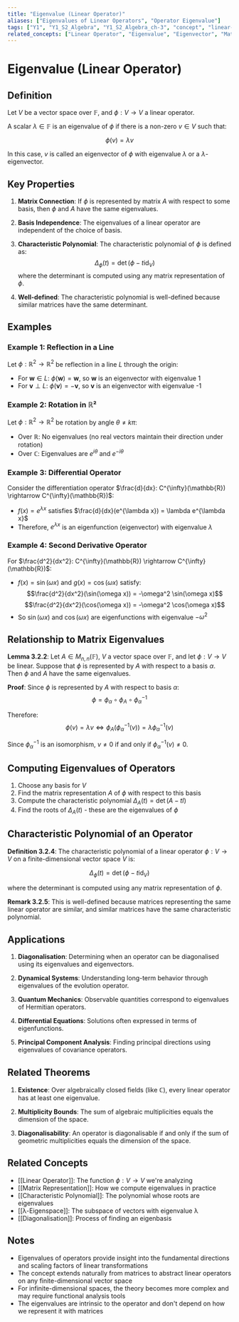```yaml
---
title: "Eigenvalue (Linear Operator)"
aliases: ["Eigenvalues of Linear Operators", "Operator Eigenvalue"]
tags: ["Y1", "Y1_S2_Algebra", "Y1_S2_Algebra_ch-3", "concept", "linear-operator", "eigenvalue", "eigenvector", "matrix-representation", "characteristic-polynomial", "lambda-eigenspace", "diagonalisation", "linear-algebra"]
related_concepts: ["Linear Operator", "Eigenvalue", "Eigenvector", "Matrix Representation", "Characteristic Polynomial", "λ-Eigenspace", "Diagonalisation", "Field", "Vector Space"]
---
```


# Eigenvalue (Linear Operator)

## Definition
Let $V$ be a vector space over $\mathbb{F}$, and $\phi: V \rightarrow V$ a linear operator.

A scalar $\lambda \in \mathbb{F}$ is an eigenvalue of $\phi$ if there is a non-zero $v \in V$ such that:

$$\phi(v) = \lambda v$$

In this case, $v$ is called an eigenvector of $\phi$ with eigenvalue $\lambda$ or a $\lambda$-eigenvector.

## Key Properties
1. **Matrix Connection**: If $\phi$ is represented by matrix $A$ with respect to some basis, then $\phi$ and $A$ have the same eigenvalues.

2. **Basis Independence**: The eigenvalues of a linear operator are independent of the choice of basis.

3. **Characteristic Polynomial**: The characteristic polynomial of $\phi$ is defined as:
   $$\Delta_\phi(t) = \det(\phi - t \text{id}_V)$$
   where the determinant is computed using any matrix representation of $\phi$.

4. **Well-defined**: The characteristic polynomial is well-defined because similar matrices have the same determinant.

## Examples
### Example 1: Reflection in a Line
Let $\phi: \mathbb{R}^2 \rightarrow \mathbb{R}^2$ be reflection in a line $L$ through the origin:
- For $\mathbf{w} \in L$: $\phi(\mathbf{w}) = \mathbf{w}$, so $\mathbf{w}$ is an eigenvector with eigenvalue 1
- For $\mathbf{v} \perp L$: $\phi(\mathbf{v}) = -\mathbf{v}$, so $\mathbf{v}$ is an eigenvector with eigenvalue -1

### Example 2: Rotation in ℝ²
Let $\phi: \mathbb{R}^2 \rightarrow \mathbb{R}^2$ be rotation by angle $\theta \neq k\pi$:
- Over $\mathbb{R}$: No eigenvalues (no real vectors maintain their direction under rotation)
- Over $\mathbb{C}$: Eigenvalues are $e^{i\theta}$ and $e^{-i\theta}$

### Example 3: Differential Operator
Consider the differentiation operator $\frac{d}{dx}: C^{\infty}(\mathbb{R}) \rightarrow C^{\infty}(\mathbb{R})$:
- $f(x) = e^{\lambda x}$ satisfies $\frac{d}{dx}(e^{\lambda x}) = \lambda e^{\lambda x}$
- Therefore, $e^{\lambda x}$ is an eigenfunction (eigenvector) with eigenvalue $\lambda$

### Example 4: Second Derivative Operator
For $\frac{d^2}{dx^2}: C^{\infty}(\mathbb{R}) \rightarrow C^{\infty}(\mathbb{R})$:
- $f(x) = \sin(\omega x)$ and $g(x) = \cos(\omega x)$ satisfy:
  $$\frac{d^2}{dx^2}(\sin(\omega x)) = -\omega^2 \sin(\omega x)$$
  $$\frac{d^2}{dx^2}(\cos(\omega x)) = -\omega^2 \cos(\omega x)$$
- So $\sin(\omega x)$ and $\cos(\omega x)$ are eigenfunctions with eigenvalue $-\omega^2$

## Relationship to Matrix Eigenvalues
**Lemma 3.2.2**: Let $A \in M_{n,n}(\mathbb{F})$, $V$ a vector space over $\mathbb{F}$, and let $\phi: V \rightarrow V$ be linear. Suppose that $\phi$ is represented by $A$ with respect to a basis $\alpha$. Then $\phi$ and $A$ have the same eigenvalues.

**Proof**: Since $\phi$ is represented by $A$ with respect to basis $\alpha$:
$$\phi = \phi_\alpha \circ \phi_A \circ \phi_\alpha^{-1}$$

Therefore:
$$\phi(v) = \lambda v \Leftrightarrow \phi_A(\phi_\alpha^{-1}(v)) = \lambda \phi_\alpha^{-1}(v)$$

Since $\phi_\alpha^{-1}$ is an isomorphism, $v \neq 0$ if and only if $\phi_\alpha^{-1}(v) \neq 0$.

## Computing Eigenvalues of Operators
1. Choose any basis for $V$
2. Find the matrix representation $A$ of $\phi$ with respect to this basis
3. Compute the characteristic polynomial $\Delta_A(t) = \det(A - tI)$
4. Find the roots of $\Delta_A(t)$ - these are the eigenvalues of $\phi$

## Characteristic Polynomial of an Operator
**Definition 3.2.4**: The characteristic polynomial of a linear operator $\phi: V \rightarrow V$ on a finite-dimensional vector space $V$ is:

$$\Delta_\phi(t) = \det(\phi - t \text{id}_V)$$

where the determinant is computed using any matrix representation of $\phi$.

**Remark 3.2.5**: This is well-defined because matrices representing the same linear operator are similar, and similar matrices have the same characteristic polynomial.

## Applications
1. **Diagonalisation**: Determining when an operator can be diagonalised using its eigenvalues and eigenvectors.

2. **Dynamical Systems**: Understanding long-term behavior through eigenvalues of the evolution operator.

3. **Quantum Mechanics**: Observable quantities correspond to eigenvalues of Hermitian operators.

4. **Differential Equations**: Solutions often expressed in terms of eigenfunctions.

5. **Principal Component Analysis**: Finding principal directions using eigenvalues of covariance operators.

## Related Theorems
1. **Existence**: Over algebraically closed fields (like $\mathbb{C}$), every linear operator has at least one eigenvalue.

2. **Multiplicity Bounds**: The sum of algebraic multiplicities equals the dimension of the space.

3. **Diagonalisability**: An operator is diagonalisable if and only if the sum of geometric multiplicities equals the dimension of the space.

## Related Concepts
- [[Linear Operator]]: The function $\phi: V \rightarrow V$ we're analyzing
- [[Matrix Representation]]: How we compute eigenvalues in practice
- [[Characteristic Polynomial]]: The polynomial whose roots are eigenvalues
- [[λ-Eigenspace]]: The subspace of vectors with eigenvalue λ
- [[Diagonalisation]]: Process of finding an eigenbasis

## Notes
- Eigenvalues of operators provide insight into the fundamental directions and scaling factors of linear transformations
- The concept extends naturally from matrices to abstract linear operators on any finite-dimensional vector space
- For infinite-dimensional spaces, the theory becomes more complex and may require functional analysis tools
- The eigenvalues are intrinsic to the operator and don't depend on how we represent it with matrices

